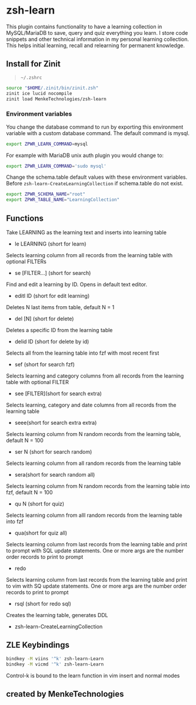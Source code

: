 # zsh-learn


This plugin contains functionality to have a learning collection in MySQL/MariaDB to save, query and quiz everything you learn.
I store code snippets and other technical information in my personal learning collection.
This helps initial learning, recall and relearning for permanent knowledge.

## Install for Zinit
> `~/.zshrc`
```sh
source "$HOME/.zinit/bin/zinit.zsh"
zinit ice lucid nocompile
zinit load MenkeTechnologies/zsh-learn
```

### Environment variables
You change the database command to run by exporting this environment variable with a custom database command.  The default command is mysql.
```sh
export ZPWR_LEARN_COMMAND=mysql
```
For example with MariaDB unix auth plugin you would change to:
```sh
export ZPWR_LEARN_COMMAND='sudo mysql'
```
Change the schema.table default values with these environment variables. Before `zsh-learn-CreateLearningCollection` if schema.table do not exist.
```sh
export ZPWR_SCHEMA_NAME="root"
export ZPWR_TABLE_NAME="LearningCollection"
```

## Functions

Take LEARNING as the learning text and inserts into learning table

- le LEARNING (short for learn)

Selects learning column from all records from the learning table with optional FILTERs

- se [FILTER...] (short for search)

Find and edit a learning by ID. Opens in default text editor.

- editl ID (short for edit learning)

Deletes N last items from table, default N = 1

- del [N] (short for delete)

Deletes a specific ID from the learning table

- delid ID (short for delete by id)

Selects all from the learning table into fzf with most recent first

- sef (short for search fzf)

Selects learning and category columns from all records from the learning table with optional FILTER

- see [FILTER](short for search extra)

Selects learning, category and date columns from all records from the learning table

- seee(short for search extra extra)

Selects learning column from N random records from the learning table, default N = 100

- ser N (short for search random)

Selects learning column from all random records from the learning table

- sera(short for search random all)

Selects learning column from N random records from the learning table into fzf, default N = 100

- qu N (short for quiz)

Selects learning column from alll random records from the learning table into fzf

- qua(short for quiz all)

Selects learning column from last records from the learning table and print to prompt with SQL update statements.
One or more args are the number order records to print to prompt

- redo

Selects learning column from last records from the learning table and print to vim with SQ update statements.
One or more args are the number order records to print to prompt

- rsql (short for redo sql)

Creates the learning table, generates DDL

- zsh-learn-CreateLearningCollection


## ZLE Keybindings
```sh
bindkey -M viins '^k' zsh-learn-Learn
bindkey -M vicmd '^k' zsh-learn-Learn
```

Control-k is bound to the learn function in vim insert and normal modes


## created by MenkeTechnologies
